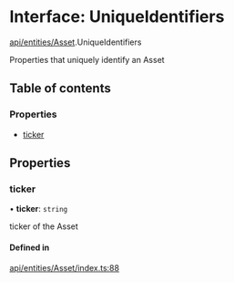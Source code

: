 # Interface: UniqueIdentifiers

[api/entities/Asset](../wiki/api.entities.Asset).UniqueIdentifiers

Properties that uniquely identify an Asset

## Table of contents

### Properties

- [ticker](../wiki/api.entities.Asset.UniqueIdentifiers#ticker)

## Properties

### ticker

• **ticker**: `string`

ticker of the Asset

#### Defined in

[api/entities/Asset/index.ts:88](https://github.com/PolymeshAssociation/polymesh-sdk/blob/95e180d2/src/api/entities/Asset/index.ts#L88)
